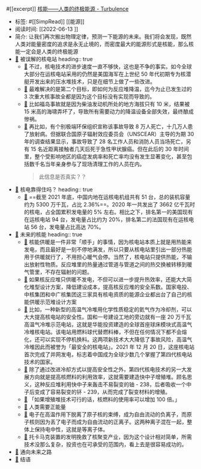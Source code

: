 #[[excerpt]] [核能——人类的终极能源 - Turbulence](https://turbulence.nei.st/medium/lifeweek/hmq5yyxd/)

- 标签: #[[SimpRead]] [[能源]]
- 阅读时间: [[2022-06-13  ]]
- 简介: 让我们再次搬出物理定律，预测一下能源的未来。我们将会发现，既然人类对能量密度的追求是永无止境的，而密度最大的能源形式是核能，那么核能一定会是人类的终极能源
- [📌](<http://localhost:7026/reading/157?title=核能——人类的终极能源 - Turbulence#id=1655134317948>)  被误解的核电站
  heading:: true
	- [📌](<http://localhost:7026/reading/157?title=核能——人类的终极能源 - Turbulence#id=1655134363176>)  不过，核电技术的进步速度一直不够快，这也是不争的事实。如今全球大部分在运核电站采用的仍然是美国海军在上世纪 50 年代初期专为核潜艇开发出来的压水堆技术，只是在细节上做了一些改进。
	- [📌](<http://localhost:7026/reading/157?title=核能——人类的终极能源 - Turbulence#id=1655134521661>)  最难解决的是第二个目标，即如何为反应堆降温，迄今为止已发生过的 3 次重大核事故全都是因为这个目标没有实现而导致的。
	- [📌](<http://localhost:7026/reading/157?title=核能——人类的终极能源 - Turbulence#id=1655134529444>)  比如福岛事故就是因为柴油发动机所处的地方海拔只有 10 米，结果被 15 米高的海啸弄坏了，导致所有需要动力的降温设备全部失效，最终酿成惨祸。
	- [📌](<http://localhost:7026/reading/157?title=核能——人类的终极能源 - Turbulence#id=1655134628049>)  再比如，有个别极端环保组织宣称该事故导致 8 万人死亡，十几万人患了放射病。但据联合国原子辐射效应委员会（UNSCEAR）主导的为期 30 年的调查结果显示，事故导致了 28 名工作人员和消防人员当场死亡，另有 15 名近距离接触者几天后死于急性甲状腺癌。但在此后的 30 年时间里，整个受影响地区的癌症发病率和死亡率均没有发生显著变化，甚至包括数千名当年亲身参与了现场清理工作的人员在内。
	  > 此信息是否真实？？
- [📌](<http://localhost:7026/reading/157?title=核能——人类的终极能源 - Turbulence#id=1655134317953>)  核电靠得住吗？
  heading:: true
	- [📌](<http://localhost:7026/reading/157?title=核能——人类的终极能源 - Turbulence#id=1655134802253>)  ==截至 2021 年底，中国内地在运核电机组共有 51 台，总的装机容量约为 5300 万千瓦，占比 2.36%==。2020 年一共发出了 3662 亿千瓦时的核电，占全国累积发电量的 5% 左右。相比之下，排名第一的美国现有在运核电站 94 台，发电量占比约为 20%，排名第二的法国现有在运核电站 56 台，发电量占比高达 70%。
- [📌](<http://localhost:7026/reading/157?title=核能——人类的终极能源 - Turbulence#id=1655134317958>)  未来的核能
  heading:: true
	- [📌](<http://localhost:7026/reading/157?title=核能——人类的终极能源 - Turbulence#id=1655135007544>)  核能供暖是一件非常「顺手」的事情，因为核电站本质上就是用热能来发电，而且最好是一刻不停地满发，所以只要从核电站里引出一部分热能用于供暖就行了，不用担心暖气会停。当然了，核电站只提供热能，不输出放射性物质。反应堆里的热量通过管道与管道之间的热交换被转移到暖气管里，不存在辐射的问题。
	- [📌](<http://localhost:7026/reading/157?title=核能——人类的终极能源 - Turbulence#id=1655135040898>)  如果核反应堆只供暖不发电，不但可以进一步提升热效率，还能大大简化堆型设计方案，降低建设成本，提高核反应堆的安全系数。国家电投、中核集团和中广核集团这三家具有核电资质的能源企业都出台了自己的核能供暖示范堆设计方案
	- [📌](<http://localhost:7026/reading/157?title=核能——人类的终极能源 - Turbulence#id=1655135149892>)  比如，一种新型的高温气冷堆用化学性质稳定的氦气作为冷却剂，可以大大提高核电站的安全性。国和一号建设工地的旁边就有一座 20 万千瓦高温气冷堆示范电站，这就是华能投资建造的全球首座球床模块式高温气冷堆核电站。该电站用燃料球代替燃料棒，不但在任何情况下都不会熔化，还可以实现不停机换料。这两项新技术大大降低了事故风险，高温气冷堆因此而被誉为「最安全的核电站」。2021 年 12 月 20 日，这座核电站首次完成了并网发电，标志着中国成为全球少数几个掌握了第四代核电站技术的国家。
	- [📌](<http://localhost:7026/reading/157?title=核能——人类的终极能源 - Turbulence#id=1655135207418>)  除了通过改进冷却方式以提高安全性之外，第四代核电技术的另一大发展方向就是提高核燃料的利用效率，这就需要建造快中子增殖堆。顾名思义，这种反应堆利用快中子来轰击不易裂变的铀 - 238，后者吸收一个中子后变成了容易裂变的钚 - 239，从而完成了裂变材料的增殖。
	- [📌](<http://localhost:7026/reading/157?title=核能——人类的终极能源 - Turbulence#id=1655135230916>)  「如果增殖堆技术可行的话，核燃料的使用率可以增加 100 倍。」
	- [📌](<http://localhost:7026/reading/157?title=核能——人类的终极能源 - Turbulence#id=1655134317961>)  人类需要正能量
	- [📌](<http://localhost:7026/reading/157?title=核能——人类的终极能源 - Turbulence#id=1655135361678>)  电子在高温作用下脱离了原子核的束缚，成为自由流动的负离子，而原子核则因为丢了电子而成为自由流动的正离子。这两种离子混在一起，整体上保持电中性，这就是等离子体。
	- [📌](<http://localhost:7026/reading/157?title=核能——人类的终极能源 - Turbulence#id=1655135477098>)  托卡马克装置的发明挽救了核聚变产业，因为这个设计相对简单，所需技术没那么复杂，投资也在可承受的范围内，看上去是很容易成功的。
- [📌](<http://localhost:7026/reading/157?title=核能——人类的终极能源 - Turbulence#id=1655134317965>)  通向未来之路
- [📌](<http://localhost:7026/reading/157?title=核能——人类的终极能源 - Turbulence#id=1655134317968>)  结语
